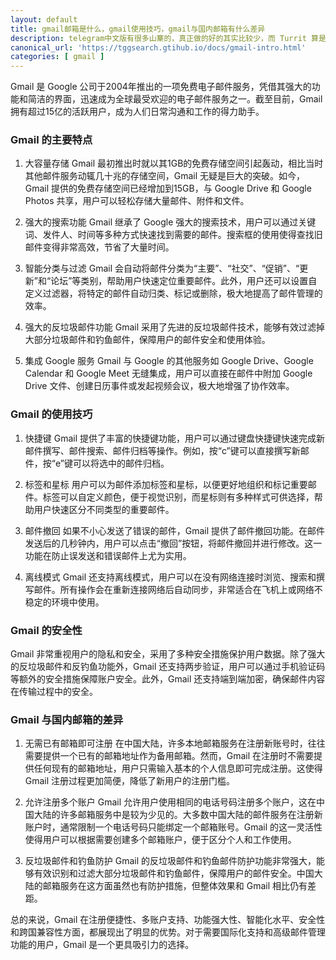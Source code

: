 ```yaml
---
layout: default
title: gmail邮箱是什么，gmail使用技巧，gmail与国内邮箱有什么差异
description: telegram中文版有很多山寨的，真正做的好的其实比较少，而 Turrit 算是非常好用的第三方客户端了，那么到底有哪些好用的功能点呢？
canonical_url: 'https://tggsearch.gtihub.io/docs/gmail-intro.html'
categories: [ gmail ]
---
```

Gmail 是 Google 公司于2004年推出的一项免费电子邮件服务，凭借其强大的功能和简洁的界面，迅速成为全球最受欢迎的电子邮件服务之一。截至目前，Gmail 拥有超过15亿的活跃用户，成为人们日常沟通和工作的得力助手。

### Gmail 的主要特点
1. 大容量存储
Gmail 最初推出时就以其1GB的免费存储空间引起轰动，相比当时其他邮件服务动辄几十兆的存储空间，Gmail 无疑是巨大的突破。如今，Gmail 提供的免费存储空间已经增加到15GB，与 Google Drive 和 Google Photos 共享，用户可以轻松存储大量邮件、附件和文件。

2. 强大的搜索功能
Gmail 继承了 Google 强大的搜索技术，用户可以通过关键词、发件人、时间等多种方式快速找到需要的邮件。搜索框的使用使得查找旧邮件变得非常高效，节省了大量时间。

3. 智能分类与过滤
Gmail 会自动将邮件分类为“主要”、“社交”、“促销”、“更新”和“论坛”等类别，帮助用户快速定位重要邮件。此外，用户还可以设置自定义过滤器，将特定的邮件自动归类、标记或删除，极大地提高了邮件管理的效率。

4. 强大的反垃圾邮件功能
Gmail 采用了先进的反垃圾邮件技术，能够有效过滤掉大部分垃圾邮件和钓鱼邮件，保障用户的邮件安全和使用体验。

5. 集成 Google 服务
Gmail 与 Google 的其他服务如 Google Drive、Google Calendar 和 Google Meet 无缝集成，用户可以直接在邮件中附加 Google Drive 文件、创建日历事件或发起视频会议，极大地增强了协作效率。

### Gmail 的使用技巧
1. 快捷键
Gmail 提供了丰富的快捷键功能，用户可以通过键盘快捷键快速完成新邮件撰写、邮件搜索、邮件归档等操作。例如，按“c”键可以直接撰写新邮件，按“e”键可以将选中的邮件归档。

2. 标签和星标
用户可以为邮件添加标签和星标，以便更好地组织和标记重要邮件。标签可以自定义颜色，便于视觉识别，而星标则有多种样式可供选择，帮助用户快速区分不同类型的重要邮件。

3. 邮件撤回
如果不小心发送了错误的邮件，Gmail 提供了邮件撤回功能。在邮件发送后的几秒钟内，用户可以点击“撤回”按钮，将邮件撤回并进行修改。这一功能在防止误发送和错误邮件上尤为实用。

4. 离线模式
Gmail 还支持离线模式，用户可以在没有网络连接时浏览、搜索和撰写邮件。所有操作会在重新连接网络后自动同步，非常适合在飞机上或网络不稳定的环境中使用。

### Gmail 的安全性
Gmail 非常重视用户的隐私和安全，采用了多种安全措施保护用户数据。除了强大的反垃圾邮件和反钓鱼功能外，Gmail 还支持两步验证，用户可以通过手机验证码等额外的安全措施保障账户安全。此外，Gmail 还支持端到端加密，确保邮件内容在传输过程中的安全。

### Gmail 与国内邮箱的差异
1. 无需已有邮箱即可注册
在中国大陆，许多本地邮箱服务在注册新账号时，往往需要提供一个已有的邮箱地址作为备用邮箱。然而，Gmail 在注册时不需要提供任何现有的邮箱地址，用户只需输入基本的个人信息即可完成注册。这使得 Gmail 注册过程更加简便，降低了新用户的注册门槛。

2. 允许注册多个账户
Gmail 允许用户使用相同的电话号码注册多个账户，这在中国大陆的许多邮箱服务中是较为少见的。大多数中国大陆的邮件服务在注册新账户时，通常限制一个电话号码只能绑定一个邮箱账号。Gmail 的这一灵活性使得用户可以根据需要创建多个邮箱账户，便于区分个人和工作使用。

3. 反垃圾邮件和钓鱼防护
Gmail 的反垃圾邮件和钓鱼邮件防护功能非常强大，能够有效识别和过滤大部分垃圾邮件和钓鱼邮件，保障用户的邮件安全。中国大陆的邮箱服务在这方面虽然也有防护措施，但整体效果和 Gmail 相比仍有差距。

总的来说，Gmail 在注册便捷性、多账户支持、功能强大性、智能化水平、安全性和跨国兼容性方面，都展现出了明显的优势。对于需要国际化支持和高级邮件管理功能的用户，Gmail 是一个更具吸引力的选择。